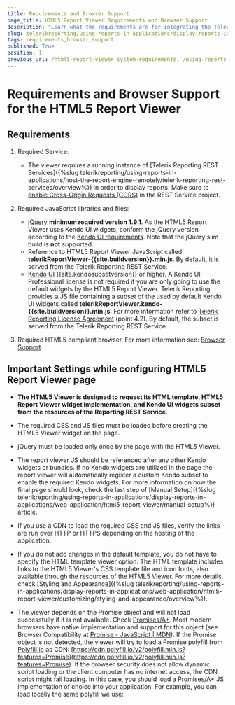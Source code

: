 ```yaml
---
title: Requirements and Browser Support
page_title: HTML5 Report Viewer Requirements and Browser Support
description: "Learn what the requirements are for integrating the Telerik Reporting HTML5 Report Viewer in a web page and what Browsers it supports."
slug: telerikreporting/using-reports-in-applications/display-reports-in-applications/web-application/html5-report-viewer/requirements-and-browser-support
tags: requirements,browser,support
published: True
position: 1
previous_url: /html5-report-viewer-system-requirements, /using-reports-in-applications/display-reports-in-applications/web-application/html5-report-viewer/requirements-and-browser-support, /html5-report-viewer-widget-requirements
---
```


# Requirements and Browser Support for the HTML5 Report Viewer

## Requirements

1. Required Service:

	+ The viewer requires a running instance of [Telerik Reporting REST Services]({%slug telerikreporting/using-reports-in-applications/host-the-report-engine-remotely/telerik-reporting-rest-services/overview%}) in order to display reports. Make sure to [enable Cross-Origin Requests (CORS)](https://learn.microsoft.com/en-us/aspnet/web-api/overview/security/enabling-cross-origin-requests-in-web-api) in the REST Service project.

1. Required JavaScript libraries and files:

	+ [jQuery](https://ajax.googleapis.com/ajax/libs/jquery/3.3.1/jquery.min.js) __minimum required version 1.9.1__. As the HTML5 Report Viewer uses Kendo UI widgets, conform the jQuery version according to the [Kendo UI requirements](https://docs.telerik.com/kendo-ui/intro/supporting/jquery-support). Note that the jQuery slim build is **not** supported.
	+ Reference to HTML5 Report Viewer JavaScript called __telerikReportViewer-{{site.buildversion}}.min.js__. By default, it is served from the Telerik Reporting REST Service.
	+ [Kendo UI](https://www.telerik.com/kendo-ui) {{site.kendosubsetversion}} or higher. A Kendo UI Professional license is not required if you are only going to use the default widgets by the HTML5 Report Viewer. Telerik Reporting provides a JS file containing a subset of the used by default Kendo UI widgets called __telerikReportViewer.kendo-{{site.buildversion}}.min.js__. For more information refer to [Telerik Reporting License Agreement](https://www.telerik.com/purchase/license-agreement/reporting-dlw-s) (point 4.2). By default, the subset is served from the Telerik Reporting REST Service.

1. Required HTML5 compliant browser. For more information see: [Browser Support](#browser-support).

## Important Settings while configuring HTML5 Report Viewer page

* __The HTML5 Viewer is designed to request its HTML template, HTML5 Report Viewer widget implementation, and Kendo UI widgets subset from the resources of the Reporting REST Service.__
* The required CSS and JS files must be loaded before creating the HTML5 Viewer widget on the page.
* jQuery must be loaded only once by the page with the HTML5 Viewer.
* The report viewer JS should be referenced after any other Kendo widgets or bundles. If no Kendo widgets are utilized in the page the report viewer will automatically register a custom Kendo subset to enable the required Kendo widgets. For more information on how the final page should look, check the last step of [Manual Setup]({%slug telerikreporting/using-reports-in-applications/display-reports-in-applications/web-application/html5-report-viewer/manual-setup%}) article.
* If you use a CDN to load the required CSS and JS files, verify the links are run over HTTP or HTTPS depending on the hosting of the application.
* If you do not add changes in the default template, you do not have to specify the HTML template viewer option. The HTML template includes links to the HTML5 Viewer's CSS template file and icon fonts, also available through the resources of the HTML5 Viewer. For more details, check [Styling and Appearance]({%slug telerikreporting/using-reports-in-applications/display-reports-in-applications/web-application/html5-report-viewer/customizing/styling-and-appearance/overview%}). 
* The viewer depends on the Promise object and will not load successfully if it is not available. Check [Promises/A+](https://promisesaplus.com/). Most modern browsers have native implementation and support for this object (see Browser Compatibility at [Promise - JavaScript | MDN](https://developer.mozilla.org/en-US/docs/Web/JavaScript/Reference/Global_Objects/Promise)). If the Promise object is not detected, the viewer will try to load a Promise polyfill from  [Polyfill.io](https://polyfill.io)  as CDN:  [https://cdn.polyfill.io/v2/polyfill.min.js?features=Promise](https://cdn.polyfill.io/v2/polyfill.min.js?features=Promise). If the browser security does not allow dynamic script loading or the client computer has no internet access, the CDN script might fail loading. In this case, you should load a Promises/A+ JS implementation of choice into your application. For example, you can load locally the same polyfill we use: 

	````XML
<script src="https://cdn.polyfill.io/v2/polyfill.min.js?features=Promise" /script>
````


If you want to make sure that there are no Internet connection problems and the CDN service cannot be reached for some reason, download the content of the JavaScript file (open [https://cdn.polyfill.io/v2/polyfill.min.js](https://cdn.polyfill.io/v2/polyfill.min.js) in the browser that does not support promise natively, for example, IE) and serve it as a local JS file.

## Kendo Widgets Requirements

Since the HTML5 Report Viewer uses [Kendo UI](https://www.telerik.com/kendo-ui) for its default template it is possible to use it even with a custom build instead of using the shipped Kendo bundle. There are two ways to create a custom build - with  [Kendo UI Custom Download Builder](https://www.telerik.com/download/custom-download) and using [gulp build tool](https://docs.telerik.com/kendo-ui/intro/scripts/what-you-need#using-gulp).

Below you can find the list of widgets that the HTML5 Report Viewer requires to work properly. In case you edit the template and remove a widget you can subtract it from this list as well. Note that the widgets have other dependencies. The Touch widget is required only for the gestures. All widgets except the TreeView can be found in [Kendo UI Core](https://www.telerik.com/download/kendo-ui-core). The TreeView is in [Kendo UI Professional](https://www.telerik.com/try/kendo-ui).

Required widgets:

* Kendo TreeView (pro)
* Kendo ListView
* Kendo Menu
* Kendo PanelBar
* Kendo Window
* Kendo Editor
* Kendo DatePicker
* Kendo ComboBox
* Kendo MultiSelect
* Kendo Splitter
* Kendo Slider
* Kendo Tooltip
* Kendo Touch

## Browser Support

The HTML5 Report Viewer requires an HTML5-compliant browser with support for JavaScript 1.8.5 (ECMAScript5) and CSS3. To ensure the report viewer's correct behavior, always mark the web page with the `<!DOCTYPE html>` doctype.

The list of Browsers covering the above requirements includes:

* Desktop

	+ Microsoft Edge
	+ Google Chrome
	+ Mozilla Firefox
	+ Opera 15.0+
	+ Safari 6.0+

* Mobile

	+ Safari for iOS
	+ Google Chrome for iOS
	+ Google Chrome for Android
	+ Android Browser

## See Also

* [HTML5 Report Viewer]({%slug telerikreporting/using-reports-in-applications/display-reports-in-applications/web-application/html5-report-viewer/overview%})
